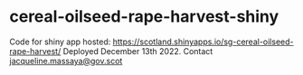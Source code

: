 # cereal-oilseed-rape-harvest-shiny
Code for shiny app hosted: https://scotland.shinyapps.io/sg-cereal-oilseed-rape-harvest/
Deployed December 13th 2022.
Contact jacqueline.massaya@gov.scot
